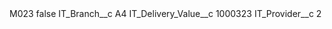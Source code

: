 <?xml version="1.0" encoding="UTF-8"?>
<CustomMetadata xmlns="http://soap.sforce.com/2006/04/metadata" xmlns:xsi="http://www.w3.org/2001/XMLSchema-instance" xmlns:xsd="http://www.w3.org/2001/XMLSchema">
    <label>M023</label>
    <protected>false</protected>
    <values>
        <field>IT_Branch__c</field>
        <value xsi:type="xsd:string">A4</value>
    </values>
    <values>
        <field>IT_Delivery_Value__c</field>
        <value xsi:type="xsd:string">1000323</value>
    </values>
    <values>
        <field>IT_Provider__c</field>
        <value xsi:type="xsd:string">2</value>
    </values>
</CustomMetadata>
